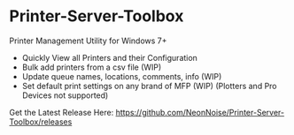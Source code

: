 # Printer-Server-Toolbox
Printer Management Utility for Windows 7+

- Quickly View all Printers and their Configuration
- Bulk add printers from a csv file (WIP)
- Update queue names, locations, comments, info (WIP)
- Set default print settings on any brand of MFP (WIP) (Plotters and Pro Devices not supported)

Get the Latest Release Here: https://github.com/NeonNoise/Printer-Server-Toolbox/releases
